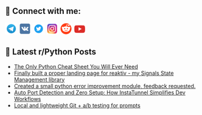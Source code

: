 ## 🔎 Connect with me:
[<img src="https://github.com/bullbesh/bullbesh/blob/main/images/Telegram.png" width="32" height="32" />](https://t.me/bullbesh)
[<img src="https://github.com/bullbesh/bullbesh/blob/main/images/VK.png" width="32" height="32" />](https://vk.com/bullbesh)
[<img src="https://github.com/bullbesh/bullbesh/blob/main/images/Twitter.png" width="32" height="32" />](https://twitter.com/bullbesh1)
[<img src="https://github.com/bullbesh/bullbesh/blob/main/images/Instagram.png" width="32" height="32" />](https://www.instagram.com/bullbesh)
[<img src="https://github.com/bullbesh/bullbesh/blob/main/images/Reddit.png" width="32" height="32" />](https://www.reddit.com/user/bullbesh)
[<img src="https://github.com/bullbesh/bullbesh/blob/main/images/YouTube.png" width="32" height="32" />](https://www.youtube.com/channel/UCtfjRs6uzgq5mfm8S06WTcg)

## 📕 Latest r/Python Posts
<!-- BLOG-POST-LIST:START -->
- [The Only Python Cheat Sheet You Will Ever Need](https://www.reddit.com/r/Python/comments/1m9o70r/the_only_python_cheat_sheet_you_will_ever_need/)
- [Finally built a proper landing page for reaktiv - my Signals State Management library](https://www.reddit.com/r/Python/comments/1m9o5x2/finally_built_a_proper_landing_page_for_reaktiv/)
- [Created a small python error improvement module, feedback requested.](https://www.reddit.com/r/Python/comments/1m9m8vd/created_a_small_python_error_improvement_module/)
- [Auto Port Detection and Zero Setup: How InstaTunnel Simplifies Dev Workflows](https://www.reddit.com/r/Python/comments/1m9l2ht/auto_port_detection_and_zero_setup_how/)
- [Local and lightweight Git + a/b testing for prompts](https://www.reddit.com/r/Python/comments/1m9jm14/local_and_lightweight_git_ab_testing_for_prompts/)
<!-- BLOG-POST-LIST:END -->
